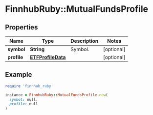 # FinnhubRuby::MutualFundsProfile

## Properties

| Name | Type | Description | Notes |
| ---- | ---- | ----------- | ----- |
| **symbol** | **String** | Symbol. | [optional] |
| **profile** | [**ETFProfileData**](ETFProfileData.md) |  | [optional] |

## Example

```ruby
require 'finnhub_ruby'

instance = FinnhubRuby::MutualFundsProfile.new(
  symbol: null,
  profile: null
)
```

